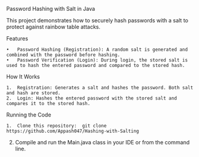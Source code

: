 Password Hashing with Salt in Java

This project demonstrates how to securely hash passwords with a salt to protect against rainbow table attacks.

Features

	•	Password Hashing (Registration): A random salt is generated and combined with the password before hashing.
	•	Password Verification (Login): During login, the stored salt is used to hash the entered password and compared to the stored hash.

How It Works

	1.	Registration: Generates a salt and hashes the password. Both salt and hash are stored.
	2.	Login: Hashes the entered password with the stored salt and compares it to the stored hash.
Running the Code

	1.	Clone this repository:  git clone https://github.com/Appash047/Hashing-with-Salting

 2.	Compile and run the Main.java class in your IDE or from the command line.

